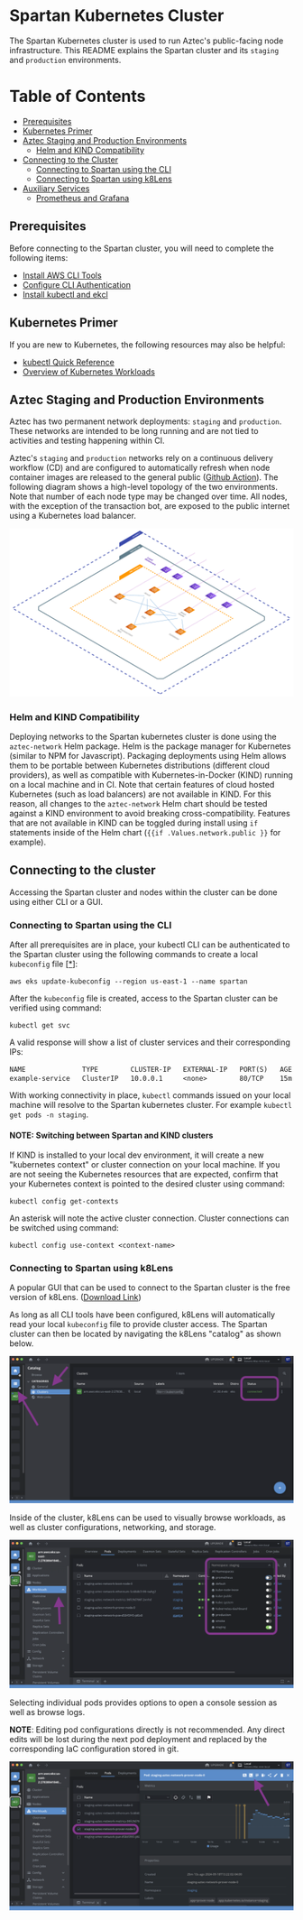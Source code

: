 # Spartan Kubernetes Cluster

The Spartan Kubernetes cluster is used to run Aztec's public-facing node infrastructure. This README explains the Spartan cluster and its `staging` and `production` environments.

# Table of Contents

- [Prerequisites](#prerequisites)
- [Kubernetes Primer](#kubernetes-primer)
- [Aztec Staging and Production Environments](#aztec-staging-and-production-environments)
  - [Helm and KIND Compatibility](#helm-and-kind-compatibility)
- [Connecting to the Cluster](#connecting-to-the-cluster)
  - [Connecting to Spartan using the CLI](#connecting-to-spartan-using-the-cli)
  - [Connecting to Spartan using k8Lens](#connecting-to-spartan-using-k8lens)
- [Auxiliary Services](#auxiliary-services)
  - [Prometheus and Grafana](#prometheus-and-grafana)

## Prerequisites

Before connecting to the Spartan cluster, you will need to complete the following items:

- [Install AWS CLI Tools](https://docs.aws.amazon.com/cli/latest/userguide/getting-started-install.html)
- [Configure CLI Authentication](https://docs.aws.amazon.com/cli/latest/userguide/cli-authentication-user.html)
- [Install kubectl and ekcl](https://docs.aws.amazon.com/eks/latest/userguide/install-kubectl.html)

## Kubernetes Primer

If you are new to Kubernetes, the following resources may also be helpful:

- [kubectl Quick Reference](https://kubernetes.io/docs/reference/kubectl/quick-reference/)
- [Overview of Kubernetes Workloads](https://kubernetes.io/docs/concepts/workloads/)

## Aztec Staging and Production Environments

Aztec has two permanent network deployments: `staging` and `production`. These networks are intended to be long running and are not tied to activities and testing happening within CI.

Aztec's `staging` and `production` networks rely on a continuous delivery workflow (CD) and are configured to automatically refresh when node container images are released to the general public ([Github Action](https://github.com/AztecProtocol/aztec-packages/blob/master/.github/workflows/network-deploy.yml)). The following diagram shows a high-level topology of the two environments. Note that number of each node type may be changed over time. All nodes, with the exception of the transaction bot, are exposed to the public internet using a Kubernetes load balancer.

![Aztec network deployment](./img/aztec_staging.svg)

### Helm and KIND Compatibility

Deploying networks to the Spartan kubernetes cluster is done using the `aztec-network` Helm package. Helm is the package manager for Kubernetes (similar to NPM for Javascript). Packaging deployments using Helm allows them to be portable between Kubernetes distributions (different cloud providers), as well as compatible with Kubernetes-in-Docker (KIND) running on a local machine and in CI. Note that certain features of cloud hosted Kubernetes (such as load balancers) are not available in KIND. For this reason, all changes to the `aztec-network` Helm chart should be tested against a KIND environment to avoid breaking cross-compatibility. Features that are not available in KIND can be toggled during install using `if` statements inside of the Helm chart (`{{if .Values.network.public }}` for example).

## Connecting to the cluster

Accessing the Spartan cluster and nodes within the cluster can be done using either CLI or a GUI.

### Connecting to Spartan using the CLI

After all prerequisites are in place, your kubectl CLI can be authenticated to the Spartan cluster using the following commands to create a local `kubeconfig` file [[*](https://docs.aws.amazon.com/eks/latest/userguide/create-kubeconfig.html)]:

```
aws eks update-kubeconfig --region us-east-1 --name spartan
```

After the `kubeconfig` file is created, access to the Spartan cluster can be verified using command:

```
kubectl get svc
```

A valid response will show a list of cluster services and their corresponding IPs:

```
NAME              TYPE        CLUSTER-IP   EXTERNAL-IP   PORT(S)   AGE
example-service   ClusterIP   10.0.0.1     <none>        80/TCP    15m
```

With working connectivity in place, `kubectl` commands issued on your local machine will resolve to the Spartan kubernetes cluster. For example `kubectl get pods -n staging`.

#### NOTE: Switching between Spartan and KIND clusters

If KIND is installed to your local dev environment, it will create a new "kubernetes context" or cluster connection on your local machine. If you are not seeing the Kubernetes resources that are expected, confirm that your Kubernetes context is pointed to the desired cluster using command:

```
kubectl config get-contexts
```

An asterisk will note the active cluster connection. Cluster connections can be switched using command:

```
kubectl config use-context <context-name>
```

### Connecting to Spartan using k8Lens

A popular GUI that can be used to connect to the Spartan cluster is the free version of k8Lens. ([Download Link](https://k8slens.dev/))

As long as all CLI tools have been configured, k8Lens will automatically read your local `kubeconfig` file to provide cluster access. The Spartan cluster can then be located by navigating the k8Lens "catalog" as shown below.

![k8Lens Cluster Connection](./img/k8lens_1.png)

Inside of the cluster, k8Lens can be used to visually browse workloads, as well as cluster configurations, networking, and storage.

![k8Lens Workloads](./img/k8lens_2.png)

Selecting individual pods provides options to open a console session as well as browse logs.

**NOTE**: Editing pod configurations directly is not recommended. Any direct edits will be lost during the next pod deployment and replaced by the corresponding IaC configuration stored in git.

![k8Lens Pod Access](./img/k8lens_3.png)


